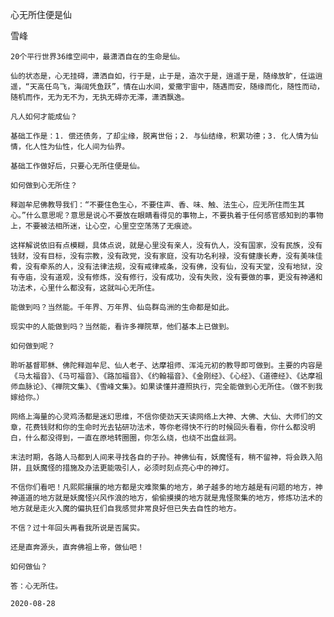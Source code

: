 心无所住便是仙

雪峰


    20个平行世界36维空间中，最潇洒自在的生命是仙。

    仙的状态是，心无挂碍，潇洒自如，行于是，止于是，造次于是，逍遥于是，随缘放旷，任运逍遥，“天高任鸟飞，海阔凭鱼跃”，情在山水间，爱撒宇宙中，随遇而安，随缘而化，随性而动，随机而作，无为无不为，无执无碍亦无滞，潇洒飘逸。

    凡人如何才能成仙？

    基础工作是：1. 偿还债务，了却尘缘，脱离世俗；2. 与仙结缘，积累功德；3. 化人情为仙情，化人性为仙性，化人间为仙界。

    基础工作做好后，只要心无所住便是仙。

    如何做到心无所住？

    释迦牟尼佛教导我们：“不要住色生心，不要住声、香、味、触、法生心，应无所住而生其心。”什么意思呢？意思是说心不要放在眼睛看得见的事物上，不要执着于任何感官感知到的事物上，不要被法相所迷，让心空，心里空空荡荡了无痕迹。

    这样解说依旧有点模糊，具体点说，就是心里没有亲人，没有仇人，没有国家，没有民族，没有钱财，没有目标，没有宗教，没有政党，没有家庭，没有功名利禄，没有健康长寿，没有美味佳肴，没有牵系的人，没有法律法规，没有戒律戒条，没有佛，没有仙，没有天堂，没有地狱，没有寺庙，没有道观，没有修炼，没有修行，没有成功，没有失败，没有要做的事，更没有神通和功法术，心里什么都没有，这就叫心无所住。

    能做到吗？当然能。千年界、万年界、仙岛群岛洲的生命都是如此。

    现实中的人能做到吗？当然能，看许多禅院草，他们基本上已做到。

    如何做到呢？

    聆听基督耶稣、佛陀释迦牟尼、仙人老子、达摩祖师、浑沌元初的教导即可做到。主要的内容是《马太福音》、《马可福音》、《路加福音》、《约翰福音》、《金刚经》、《心经》、《道德经》、《达摩祖师血脉论》、《禅院文集》、《雪峰文集》。如果读懂并遵照执行，完全能做到心无所住。（做不到我嫁给你。）

    网络上海量的心灵鸡汤都是迷幻思维，不信你使劲天天读网络上大神、大佛、大仙、大师们的文章，花费钱财和你的生命时光去钻研功法术，等你老得快不行的时候回头看看，你什么都没明白，什么都没得到，一直在原地转圈圈，你怎么绕，也绕不出盘丝洞。

    末法时期，各路人马都到人间来寻找各自的子孙。神佛仙有，妖魔怪有，稍不留神，将会跌入陷阱，且妖魔怪的措施及办法更能吸引人，必须时刻点亮心中的神灯。

    不信你们看吧！凡熙熙攘攘的地方都是灾难聚集的地方，弟子越多的地方越是有问题的地方，神神道道的地方就是妖魔怪兴风作浪的地方，偷偷摸摸的地方就是鬼怪聚集的地方，修炼功法术的地方就是走火入魔的偏执狂们自我感觉非常良好但已失去自性的地方。

    不信？过十年回头再看我所说是否属实。

    还是直奔源头，直奔佛祖上帝，做仙吧！

    如何做仙？

    答：心无所住。

    2020-08-28



